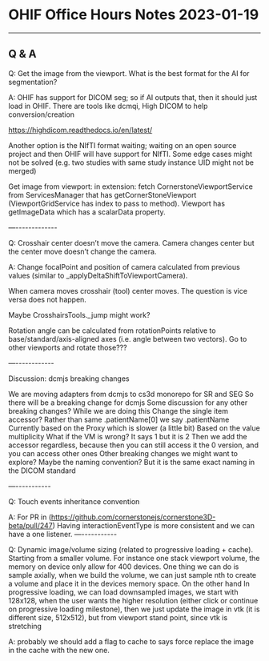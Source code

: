 # OHIF Office Hours Notes 2023-01-19

---

## Q & A

Q: Get the image from the viewport. What is the best format for the AI for segmentation?

A: OHIF has support for DICOM seg; so if AI outputs that, then it should just load in OHIF. There are tools like dcmqi, High DICOM to help conversion/creation

https://highdicom.readthedocs.io/en/latest/

Another option is the NIfTI format waiting; waiting on an open source project and then OHIF will have support for NIfTI. Some edge cases might not be solved (e.g. two studies with same study instance UID might not be merged)

Get image from viewport: in extension: fetch CornerstoneViewportService from ServicesManager that has getCornerStoneViewport (ViewportGridService has index to pass to method). Viewport has getImageData which has a scalarData property.

—-------------

Q: Crosshair center doesn’t move the camera. Camera changes center but the center move doesn’t change the camera.

A: Change focalPoint and position of camera calculated from previous values (similar to \_applyDeltaShiftToViewportCamera).

When camera moves crosshair (tool) center moves. The question is vice versa does not happen.

Maybe CrosshairsTools.\_jump might work?

Rotation angle can be calculated from rotationPoints relative to base/standard/axis-aligned axes (i.e. angle between two vectors). Go to other viewports and rotate those???

—------------

Discussion: dcmjs breaking changes

We are moving adapters from dcmjs to cs3d monorepo for SR and SEG
So there will be a breaking change for dcmjs
Some discussion for any other breaking changes? While we are doing this
Change the single item accessor?
Rather than same .patientName[0] we say .patientName
Currently based on the Proxy which is slower (a little bit)
Based on the value multiplicity
What if the VM is wrong? It says 1 but it is 2
Then we add the accessor regardless, because then you can still access it the 0 version, and you can access other ones
Other breaking changes we might want to explore?
Maybe the naming convention?
But it is the same exact naming in the DICOM standard

—-----------

Q: Touch events inheritance convention

A: For PR in (https://github.com/cornerstonejs/cornerstone3D-beta/pull/247) Having interactionEventType is more consistent and we can have a one listener.
—-----------

Q: Dynamic image/volume sizing (related to progressive loading + cache). Starting from a smaller volume. For instance one stack viewport volume, the memory on device only allow for 400 devices. One thing we can do is sample axially, when we build the volume, we can just sample nth to create a volume and place it in the devices memory space. On the other hand In progressive loading, we can load downsampled images, we start with 128x128, when the user wants the higher resolution (either click or continue on progressive loading milestone), then we just update the image in vtk (it is different size, 512x512), but from viewport stand point, since vtk is stretching

A: probably we should add a flag to cache to says force replace the image in the cache with the new one.
